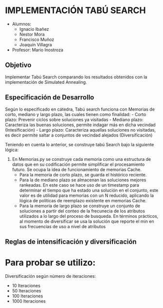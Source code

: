 # IMPLEMENTACIÓN TABÚ SEARCH 

- Alumnos: 
	- Ignacio Ibañez
	- Nestor Mora 
	- Francisco Muñoz
	- Joaquín Villagra
- Profesor: Mario Inostroza

## Objetivo
Implementar Tabú Search comparando los resultados obtenidos con la implementación de Simulated Annealing.  


## Especificación de Desarrollo
Según lo especificado en cátedra, Tabú search funciona con Memorias de corto, mediano y largo plazo, las cuales tienen como finalidad:
	- Corto plazo: Prevenir ciclos sobre soluciones ya visitadas
	- Mediano plazo: Caracteriza las buenas soluciones, permite indagar más en dicha vecindad (Intesificación)
	- Largo plazo: Caracteriza aquellas soluciones no visitadas, es decir permite saltar a conjuntos de vecindad alejados (Diversificación)

Teniendo en cuenta lo anterior, se construye tabú Search bajo la siguiente lógica: 
1) En Memorias.py se construye cada memoria como una estructura de datos que en su codificación permite simplificar el procesamiento futuro. Se ocupa la idea de funcionamiento de memorias Cache. 
	- Para la memoria de corto plazo, se guarda el histórico reciente.
	- Para la de mediano plazo se almacenan las soluciones mejores rankeadas. En este caso se hace uso de un timestamp para determinar el tiempo que ha estado una solución en el conjunto, este valor es de utilidad para memorias con un N reducido, aplicando la lógica de políticas de reemplazo existente en memorias Cache.
	- Para la memoria de largo plazo se construye un conjunto de soluciones a partir del conteo de la frecunecia de los atributos utilizados a lo largo del proceso de busqueda. En términos prácticos, al momento de diversificar se usa la solución que reporte el min en sus frecuencias de uso a nivel de atributos 


## Reglas de intensificación y diversificación

Para probar se utilizo:
==========================

Diversificación según número de iteraciones:
- 10 Iteraciones
- 50 Iteraciones
- 100 Iteraciones
- 1000 Iteraciones
